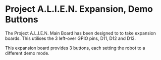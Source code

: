 # Project A.L.I.E.N. Expansion, Demo Buttons

<!-- Harry Boyd - 16/08/2024 - github.com/hboyd255 -->

The Project A.L.I.E.N. Main Board has been designed to to take expansion boards.
This utilises the 3 left-over GPIO pins, D11, D12 and D13.

This expansion board provides 3 buttons, each setting the robot to a different
demo mode.
